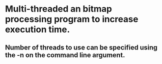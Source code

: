# Multi-threaded an bitmap processing program to increase execution time.
## Number of threads to use can be specified using the -n on the command line argument.
